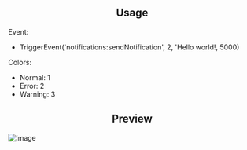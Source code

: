 <div align='center'><h2>Usage</h2></div>

Event:
  - TriggerEvent('notifications:sendNotification', 2, 'Hello world!, 5000)

Colors:
  - Normal: 1
  - Error: 2
  - Warning: 3
    
<div align='center'></div>
<div align='center'><h2>Preview</h2></div>

![image](https://github.com/thesevenq/notifications/assets/59538879/7d0985d3-a8e9-436c-a38f-7679a1a1befc)
